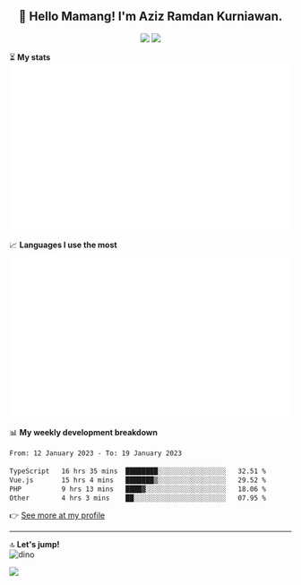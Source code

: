 <h2 align="center">👋 Hello Mamang! I'm Aziz Ramdan Kurniawan.</h2>  
<p align="center">
  <img src="https://komarev.com/ghpvc/?username=azizramdan">
  <img src="https://wakatime.com/badge/user/90056fa0-4c31-4eca-954e-2a3ac05896f9.svg">
</p>
    
⏳ **My stats**  
![](https://raw.githubusercontent.com/azizramdan/github-stats/master/generated/overview.svg#gh-dark-mode-only)

📈 **Languages I use the most**  
![](https://raw.githubusercontent.com/azizramdan/github-stats/master/generated/languages.svg#gh-dark-mode-only)

📊 **My weekly development breakdown**
<!--START_SECTION:waka-->

```text
From: 12 January 2023 - To: 19 January 2023

TypeScript   16 hrs 35 mins  ████████░░░░░░░░░░░░░░░░░   32.51 %
Vue.js       15 hrs 4 mins   ███████▒░░░░░░░░░░░░░░░░░   29.52 %
PHP          9 hrs 13 mins   ████▓░░░░░░░░░░░░░░░░░░░░   18.06 %
Other        4 hrs 3 mins    ██░░░░░░░░░░░░░░░░░░░░░░░   07.95 %
```

<!--END_SECTION:waka-->
👉 [See more at my profile](https://wakatime.com/@azizramdan)
***
🔝 **Let's jump!**  
![dino](https://raw.githubusercontent.com/azizramdan/azizramdan/master/dino.gif)  

![](https://hit.yhype.me/github/profile?user_id=27954794)
